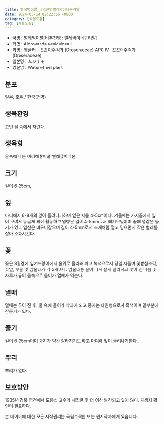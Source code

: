 ```yaml
---
title: 벌레먹이말_비추천명벌레먹이너구리말
date: 2024-03-14 02:22:56 +0800
category: [식물도감]
tag: [식물도감]
---
```




- 국명 : 벌레먹이말[비추천명 : 벌레먹이너구리말]
- 학명 : Aldrovanda vesiculosa L.
- 과명 : 앵글러 - 끈끈이주걱과 (Droseraceae) APG Ⅳ- 끈끈이주걱과 (Droseraceae)
- 일본명 : ムジナモ
- 영문명 : Waterwheel plant


## 분포
일본, 호주 / 한국(전역) 
## 생육환경
고인 물 속에서 자란다.
## 생육형
물속에 나는 여러해살이풀 벌레잡이식물
## 크기
길이 6-25cm,
## 잎
마디에서 6-8개의 잎이 돌려나기하며 잎은 지름 4-5cm이다. 겨울에는 가지끝에서 잎이 모여서 둥글게 되어 월동하고 엽병은 길이 4-5mm로서 쐐기모양이며 끝에 털같은 돌기가 있고 엽신은 바구니같으며 길이 4-5mm로서 조개처럼 열고 닫으면서 작은 벌레를 잡아 소화시킨다.
## 꽃
꽃은 8월경에 잎겨드랑이에서 물위로 올라와 피고 녹색으로서 당일 시들며 꽃받침조각, 꽃잎, 수술 및 암술대가 각 5개이다. 암술대는 끝이 다시 잘게 갈라지고 꽃이 진 다음 꽃자루가 굽어 물속으로 들어가 열매가 익는다.
## 열매
열매는 꽃이 진 후, 물 속에 들어가 삭과가 되고 종자는 타원형으로서 흑색이며 밑부분에 잔돌기가 있다.
## 줄기
길이 6-25cm이며 가지가 약간 갈라지기도 하고 마디에 잎이 돌려나기한다.
## 뿌리
뿌리가 없다.
## 보호방안
1935년 경북 영천에서 도봉섭 교수가 채집한 후 더 이상 발견되고 있지 않다. 자생지 확인이 필요하다.






본 데이터에 대한 모든 저작권리는 국립수목원 또는 원저작자에게 있습니다.
